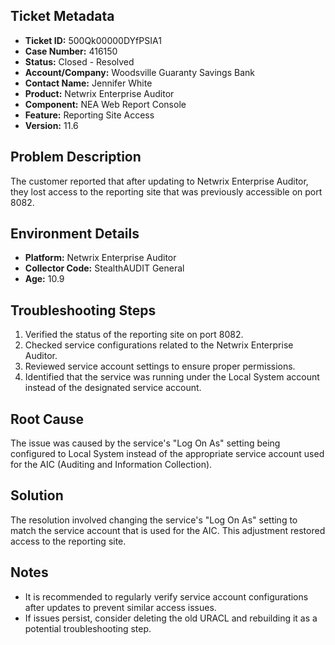 ## Ticket Metadata
- **Ticket ID:** 500Qk00000DYfPSIA1
- **Case Number:** 416150
- **Status:** Closed - Resolved
- **Account/Company:** Woodsville Guaranty Savings Bank
- **Contact Name:** Jennifer White
- **Product:** Netwrix Enterprise Auditor
- **Component:** NEA Web Report Console
- **Feature:** Reporting Site Access
- **Version:** 11.6

## Problem Description
The customer reported that after updating to Netwrix Enterprise Auditor, they lost access to the reporting site that was previously accessible on port 8082.

## Environment Details
- **Platform:** Netwrix Enterprise Auditor
- **Collector Code:** StealthAUDIT General
- **Age:** 10.9

## Troubleshooting Steps
1. Verified the status of the reporting site on port 8082.
2. Checked service configurations related to the Netwrix Enterprise Auditor.
3. Reviewed service account settings to ensure proper permissions.
4. Identified that the service was running under the Local System account instead of the designated service account.

## Root Cause
The issue was caused by the service's "Log On As" setting being configured to Local System instead of the appropriate service account used for the AIC (Auditing and Information Collection).

## Solution
The resolution involved changing the service's "Log On As" setting to match the service account that is used for the AIC. This adjustment restored access to the reporting site.

## Notes
- It is recommended to regularly verify service account configurations after updates to prevent similar access issues.
- If issues persist, consider deleting the old URACL and rebuilding it as a potential troubleshooting step.